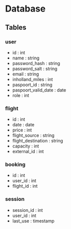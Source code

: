# Database 

## Tables

### user
- id : int
- name : string
- password_hash : string
- password_salt : string
- email : string
- inholland_miles : int
- paspoort_id : string
- paspoort_valid_date : date
- role : int


### flight
- id : int
- date : date
- price : int
- flight_source : string
- flight_destination : string
- capacity : int
- external_id : int


### booking
- id : int
- user_id : int
- flight_id : int

### session
- session_id : int
- user_id : int
- last_use : timestamp